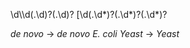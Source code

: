 \d\\\d(\.\d)?(\.\d)?
\[\d(\.\d*)?(\.\d*)?(\.\d*)?

*de novo* -> _de novo_
*E. coli*
*Yeast* -> _Yeast_